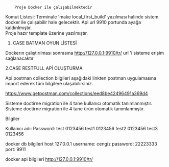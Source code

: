         Proje Docker ile çalışabilmektedir
    
Komut Listesi:
Terminale 'make local_first_build' yazılması halinde sistem docker ile çalışabilir hale gelecektir.
Api url 9910 portunda ayağa kaldırılmıştır.    
Proje hazır template üzerine  yazılmıştır.
1. CASE BATMAN OYUN LİSTESİ 

Dockerın  çalıştırılması  sonrasına http://127.0.0.1:9910/tr/  url 'i sisteme erişim sağlanacaktır 

2.CASE RESTFULL APİ OLUŞTURMA 

Api postman collection bilgileri aşağıdaki linkten postman uygulamasına import ederek tüm bilgilere ulaşabilirsiniz.

https://www.getpostman.com/collections/eed8be42496491a369d4

Sisteme doctirne migration ile 4 tane kullanıcı otomatik tanımlanmıştır.
Sisteme doctirne migration ile 4 tane ürün otomatik tanımlanmıştır.

Bilgiler

Kullanıcı adı:                 Password:
test                                0123456
test1                              0123456
test2                              0123456
test3                              0123456


docker db bilgileri 
host 127.0.0.1
username: cengiz
password: 22223333
port: 9911



docker api bilgileri 
http://127.0.0.1:9910/tr/

